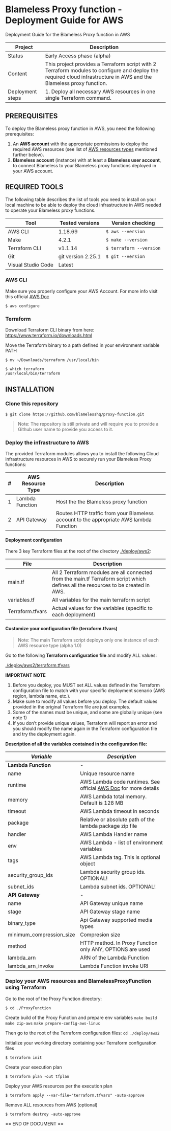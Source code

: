 # Blameless Proxy function - Deployment Guide for AWS

Deployment Guide for the Blameless Proxy function in AWS

| Project          | Description                                                  |
| ---------------- | ------------------------------------------------------------ |
| Status           | Early Access phase (alpha)                                   |
| Content          | This project provides a Terraform script with 2 Terraform modules to configure and deploy the required cloud infrastructure in AWS and the Blameless proxy function. |
| Deployment steps | 1. Deploy all necessary AWS resources in one single Terraform command.


## PREREQUISITES

To deploy the Blameless proxy function in AWS, you need the following prerequisites:

1. An **AWS account** with the appropriate permissions to deploy the required AWS resources (see list of [AWS resources types](#deploy-the-infrastructure-to-aws) mentioned further below).
2. **Blameless account** (instance) with at least a **Blameless user account**, to connect Blameless to your Blameless proxy functions deployed in your AWS account.



## REQUIRED TOOLS

The following table describes the list of tools you need to install on your local machine to be able to deploy the cloud infrastructure in AWS needed to operate your Blameless proxy functions. 

| Tool               | Tested versions                    | Version checking        |
| ------------------ | ---------------------------------- | ----------------------- |
| AWS CLI            | 1.18.69                            | `$ aws --version`       |
| Make               | 4.2.1                              | `$ make --version`      |
| Terraform CLI      | v1.1.14                            | `$ terraform --version` |
| Git                | git version 2.25.1                 | `$ git --version`       |
| Visual Studio Code | Latest                             |                         |



### AWS CLI

Make sure you properly configure your AWS Account. For more info visit this official [AWS Doc](https://docs.aws.amazon.com/cli/latest/userguide/cli-configure-quickstart.html)

```shell
$ aws configure
```

### Terraform
Download Terraform CLI binary from here: https://www.terraform.io/downloads.html 

Move the Terraform binary to a path defined in your environment variable PATH

```shell
$ mv ~/Downloads/terraform /usr/local/bin

$ which terraform
/usr/local/bin/terraform
```



## INSTALLATION

### Clone this repository

```shell
$ git clone https://github.com/blamelesshq/proxy-function.git
```

> Note: The repository is still private and will require you to provide a Github user name to provide you access to it.

### Deploy the infrastructure to AWS

The provided Terraform modules allows you to install the following Cloud infrastructure resources in AWS to securely run your Blameless Proxy functions:

| #    | AWS Resource Type   | Description                                                  |
| ---- | ------------------- | ------------------------------------------------------------ |
| 1    | Lambda Function      | Host the the Blameless proxy function             |
| 2    | API Gateway          | Routes HTTP traffic from your Blameless account to the appropriate AWS lambda Function                        |



#### Deployment configuration

There 3 key Terraform files at the root of the directory [./deploy/aws2](https://github.com/blamelesshq/proxy-function/tree/master/deploy):

| File             | Description                                                  |
| ---------------- | ------------------------------------------------------------ |
| main.tf          | All 2 Terraform modules are all connected from the main.tf Terraform script which defines all the resources to be created in AWS. |
| variables.tf     | All variables for the main terraform script                  |
| Terraform.tfvars | Actual values for the variables (specific to each deployment) |



#### Customize your configuration file (terraform.tfvars)

> Note: The main Terraform script deploys only one instance of each AWS resource type (alpha 1.0)

Go to the following **Terraform configuration file** and modify ALL values:

[./deploy/aws2/terraform.tfvars](https://github.com/blamelesshq/proxy-function/blob/master/deploy/aws2/terraform.tfvars)

**IMPORTANT NOTE**

1. Before you deploy, you MUST set ALL values defined in the Terraform configuration file to match with your specific deployment scenario (AWS region, lambda name, etc.).
2. Make sure to modify all values before you deploy. The default values provided in the original Terraform file are just examples.
3. Some of the names must be unique, and some are globally unique (see note 1)
4. If you don’t provide unique values, Terraform will report an error and you should modify the name again in the Terraform configuration file and try the deployment again.



**Description of all the variables contained in the configuration file:**

| *Variable*                       | *Description*                                                |
| -------------------------------- | ------------------------------------------------------------ |
| **Lambda Function**       | -                                                            |
| name              | Unique resource name                                         |
| runtime                         | AWS Lambda code runtimes. See official [AWS Doc](https://docs.aws.amazon.com/lambda/latest/dg/lambda-runtimes.html) for more details |
| memory                         | AWS Lambda total memory. Default is 128 MB |
| timeout                         | AWS Lambda timeout in seconds |
| package                         | Relative or absolute path of the lambda package zip file |
| handler                         | AWS Lambda Handler name |
| env                         | AWS Lambda - list of environment variables|
| tags                         | AWS Lambda tag. This is optional object |
| security_group_ids                         | Lambda security group ids. OPTIONAL! |
| subnet_ids                         | Lambda subnet ids. OPTIONAL! |
| **API Gateway**                    | -                                                            |
| name                         | API Gateway unique name |
| stage                        | API Gateway stage name |
| binary_type                  | Api Gateway supported media types |
| minimum_compression_size     | Compresion size |
| method     | HTTP method. In Proxy Function only ANY, OPTIONS are used |
| lambda_arn     | ARN of the Lambda Function |
| lambda_arn_invoke     | Lambda Function invoke URI |


### Deploy your AWS resources and BlamelessProxyFunction using Terraform

Go to the root of the Proxy Function directory:

```shell
$ cd ./ProxyFunction
```
Create build of the Proxy Function and prepare env variables
```make build```
```make zip-aws```
```make prepare-config-aws-linux```

Then go to the root of the Terraform configuration files:
```cd ./deploy/aws2```

Initialize your working directory containing your Terraform configuration files

```shell
$ terraform init
```

Create your execution plan

```shell
$ terraform plan -out tfplan
```

Deploy your AWS resources per the execution plan

```shell
$ terraform apply --var-file="terraform.tfvars" -auto-approve
```

Remove ALL resources from AWS (optional)

```shell
$ terraform destroy -auto-approve
```


== END OF DOCUMENT ==


